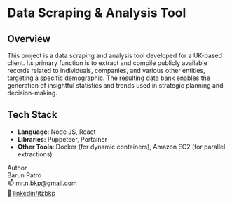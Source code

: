 # Data Scraping & Analysis Tool

## Overview

This project is a data scraping and analysis tool developed for a UK-based client. Its primary function is to extract and compile publicly available records related to individuals, companies, and various other entities, targeting a specific demographic. The resulting data bank enables the generation of insightful statistics and trends used in strategic planning and decision-making.

## Tech Stack

- **Language**: Node JS, React
- **Libraries**: Puppeteer, Portainer
- **Other Tools**: Docker (for dynamic containers), Amazon EC2 (for parallel extractions)

Author \
Barun Patro \
📫 mr.n.bkp@gmail.com \
🔗 [linkedin/itzbkp](https://www.linkedin.com/in/itzbkp)
